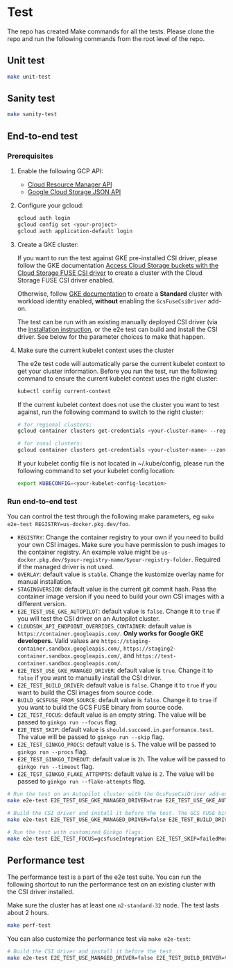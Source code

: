 <!--
Copyright 2018 The Kubernetes Authors.
Copyright 2022 Google LLC

Licensed under the Apache License, Version 2.0 (the "License");
you may not use this file except in compliance with the License.
You may obtain a copy of the License at

    https://www.apache.org/licenses/LICENSE-2.0

Unless required by applicable law or agreed to in writing, software
distributed under the License is distributed on an "AS IS" BASIS,
WITHOUT WARRANTIES OR CONDITIONS OF ANY KIND, either express or implied.
See the License for the specific language governing permissions and
limitations under the License.
-->

# Test

The repo has created Make commands for all the tests. Please clone the repo and run the following commands from the root level of the repo.

## Unit test

```bash
make unit-test
```

## Sanity test

```bash
make sanity-test
```

## End-to-end test
### Prerequisites

1. Enable the following GCP API:
   - [Cloud Resource Manager API](https://cloud.google.com/resource-manager/reference/rest)
   - [Google Cloud Storage JSON API](https://cloud.google.com/storage/docs/json_api)

2. Configure your gcloud:

    ```bash
    gcloud auth login
    gcloud config set <your-project>
    gcloud auth application-default login
    ```

3. Create a GKE cluster:

    If you want to run the test against GKE pre-installed CSI driver, please follow the GKE documentation [Access Cloud Storage buckets with the Cloud Storage FUSE CSI driver](https://cloud.google.com/kubernetes-engine/docs/how-to/persistent-volumes/cloud-storage-fuse-csi-driver) to create a cluster with the Cloud Storage FUSE CSI driver enabled.

    Otherwise, follow [GKE documentation](https://cloud.google.com/kubernetes-engine/docs/how-to/workload-identity#enable_on_cluster) to create a **Standard** cluster with workload identity enabled,  **without** enabling the `GcsFuseCsiDriver` add-on.
    
    The test can be run with an existing manually deployed CSI driver (via the [installation instruction](../docs/installation.md), or the e2e test can build and install the CSI driver. See below for the parameter choices to make that happen.

4. Make sure the current kubelet context uses the cluster

    The e2e test code will automatically parse the current kubelet context to get your cluster information. Before you run the test, run the following command to ensure the current kubelet context uses the right cluster:

    ```bash
    kubectl config current-context
    ```

    If the current kubelet context does not use the cluster you want to test against, run the following command to switch to the right cluster:

    ```bash
    # for regional clusters:
    gcloud container clusters get-credentials <your-cluster-name> --region <cluster-region>

    # for zonal clusters:
    gcloud container clusters get-credentials <your-cluster-name> --zone <cluster-zone>
    ```

    If your kubelet config file is not located in ~/.kube/config, please run the following command to set your kubelet config location:

    ```bash
    export KUBECONFIG=<your-kubelet-config-location>
    ```

### Run end-to-end test

You can control the test through the following make parameters, eg `make e2e-test REGISTRY=us-docker.pkg.dev/foo`.

- `REGISTRY`: Change the container registry to your own if you need to build your own CSI images. Make sure you have permission to push images to the container registry. An example value might be `us-docker.pkg.dev/$your-registry-name/$your-registry-folder`. Required if the managed driver is not used.
- `OVERLAY`: default value is `stable`. Change the kustomize overlay name for manual installation.
- `STAGINGVERSION`: default value is the current git commit hash. Pass the container image version if you need to build your own CSI images with a different version.
- `E2E_TEST_USE_GKE_AUTOPILOT`: default value is `false`. Change it to `true` if you will test the CSI driver on an Autopilot cluster.
- `CLOUDSDK_API_ENDPOINT_OVERRIDES_CONTAINER`: default value is `https://container.googleapis.com/`. **Only works for Google GKE developers.** Valid values are `https://staging-container.sandbox.googleapis.com/`, `https://staging2-container.sandbox.googleapis.com/`, and `https://test-container.sandbox.googleapis.com/`.
- `E2E_TEST_USE_GKE_MANAGED_DRIVER`: default value is `true`. Change it to `false` if you want to manually install the CSI driver.
- `E2E_TEST_BUILD_DRIVER`: default value is `false`. Change it to `true` if you want to build the CSI images from source code.
- `BUILD_GCSFUSE_FROM_SOURCE`: default value is `false`. Change it to `true` if you want to build the GCS FUSE binary from source code.
- `E2E_TEST_FOCUS`: default value is an empty string. The value will be passed to `ginkgo run --focus` flag.
- `E2E_TEST_SKIP`: default value is `should.succeed.in.performance.test`. The value will be passed to `ginkgo run --skip` flag.
- `E2E_TEST_GINKGO_PROCS`: default value is `5`. The value will be passed to `ginkgo run --procs` flag.
- `E2E_TEST_GINKGO_TIMEOUT`: default value is `2h`. The value will be passed to `ginkgo run --timeout` flag.
- `E2E_TEST_GINKGO_FLAKE_ATTEMPTS`: default value is `2`. The value will be passed to `ginkgo run --flake-attempts` flag.

```bash
# Run the test on an Autopilot cluster with the GcsFuseCsiDriver add-on enabled.
make e2e-test E2E_TEST_USE_GKE_MANAGED_DRIVER=true E2E_TEST_USE_GKE_AUTOPILOT=true

# Build the CSI driver and install it before the test. The GCS FUSE binary will be built from source code. The images will be using the version "v999.999.999", and will be pushed to your own container registry.
make e2e-test E2E_TEST_USE_GKE_MANAGED_DRIVER=false E2E_TEST_BUILD_DRIVER=true BUILD_GCSFUSE_FROM_SOURCE=true STAGINGVERSION=v999.999.999 REGISTRY=my-registry

# Run the test with customized Ginkgo flags.
make e2e-test E2E_TEST_FOCUS=gcsfuseIntegration E2E_TEST_SKIP=failedMount E2E_TEST_GINKGO_PROCS=3 E2E_TEST_GINKGO_TIMEOUT=20m E2E_TEST_GINKGO_FLAKE_ATTEMPTS=1
```

## Performance test

The performance test is a part of the e2e test suite. You can run the following shortcut to run the performance test on an existing cluster with the CSI driver installed.

Make sure the cluster has at least one `n2-standard-32` node. The test lasts about 2 hours.

```bash
make perf-test
```

You can also customize the performance test via `make e2e-test`:

```bash
# Build the CSI driver and install it before the test.
make e2e-test E2E_TEST_USE_MANAGED_DRIVER=false E2E_TEST_BUILD_DRIVER=true BUILD_GCSFUSE_FROM_SOURCE=false E2E_TEST_GINKGO_TIMEOUT=3h E2E_TEST_SKIP= E2E_TEST_FOCUS=should.succeed.in.performance.test E2E_TEST_GINKGO_FLAKE_ATTEMPTS=1
```
